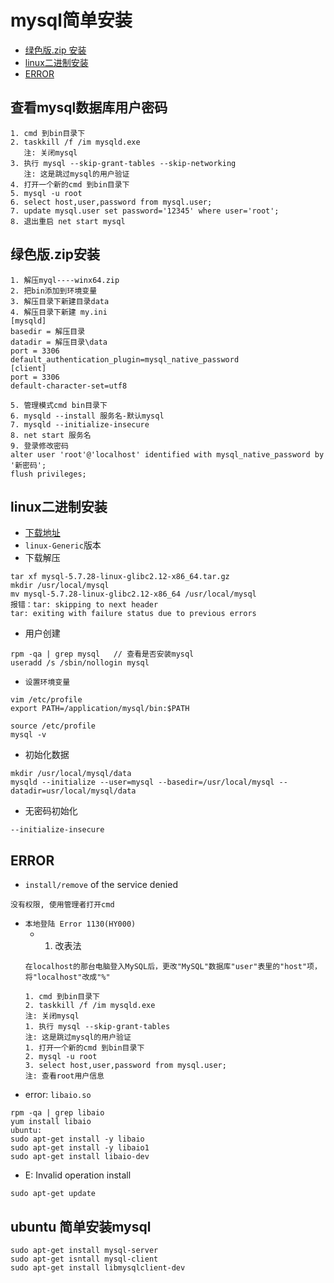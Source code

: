 # mysql简单安装
   - [绿色版.zip 安装](#绿色版.zip安装)
   - [linux二进制安装](#linux二进制安装)
   - [ERROR](#ERROR)

## 查看mysql数据库用户密码
```
1. cmd 到bin目录下
2. taskkill /f /im mysqld.exe
   注: 关闭mysql
3. 执行 mysql --skip-grant-tables --skip-networking
   注: 这是跳过mysql的用户验证
4. 打开一个新的cmd 到bin目录下
5. mysql -u root
6. select host,user,password from mysql.user;
7. update mysql.user set password='12345' where user='root';
8. 退出重启 net start mysql
```

## 绿色版.zip安装
```
1. 解压myql----winx64.zip
2. 把bin添加到环境变量
3. 解压目录下新建目录data
4. 解压目录下新建 my.ini
[mysqld]
basedir = 解压目录
datadir = 解压目录\data
port = 3306
default_authentication_plugin=mysql_native_password
[client]
port = 3306
default-character-set=utf8

5. 管理模式cmd bin目录下
6. mysqld --install 服务名-默认mysql
7. mysqld --initialize-insecure
8. net start 服务名
9. 登录修改密码
alter user 'root'@'localhost' identified with mysql_native_password by '新密码';
flush privileges;
```

## linux二进制安装
- <a href='https://downloads.mysql.com/archives/community/'>下载地址</a>
- `linux-Generic`版本
- 下载解压
```
tar xf mysql-5.7.28-linux-glibc2.12-x86_64.tar.gz
mkdir /usr/local/mysql
mv mysql-5.7.28-linux-glibc2.12-x86_64 /usr/local/mysql
报错：tar: skipping to next header
tar: exiting with failure status due to previous errors
```
- 用户创建
```
rpm -qa | grep mysql   // 查看是否安装mysql
useradd /s /sbin/nollogin mysql
```
- `设置环境变量`
```
vim /etc/profile
export PATH=/application/mysql/bin:$PATH

source /etc/profile
mysql -v
```
- 初始化数据
```
mkdir /usr/local/mysql/data
mysqld --initialize --user=mysql --basedir=/usr/local/mysql --datadir=usr/local/mysql/data
```
- 无密码初始化
```
--initialize-insecure
```

## ERROR
- `install/remove` of the service denied
```
没有权限, 使用管理者打开cmd
```
- `本地登陆 Error 1130(HY000)`
  - 1. 改表法
   ```
   在localhost的那台电脑登入MySQL后，更改"MySQL"数据库"user"表里的"host"项，将"localhost"改成"%"
   ```
   ```
   1. cmd 到bin目录下
   2. taskkill /f /im mysqld.exe
   注: 关闭mysql
   1. 执行 mysql --skip-grant-tables
   注: 这是跳过mysql的用户验证
  1. 打开一个新的cmd 到bin目录下
  2. mysql -u root
  3. select host,user,password from mysql.user;
   注: 查看root用户信息
   ```
- error: `libaio.so`
```
rpm -qa | grep libaio
yum install libaio
ubuntu: 
sudo apt-get install -y libaio
sudo apt-get install -y libaio1
sudo apt-get install libaio-dev
```
- E: Invalid operation install
```
sudo apt-get update
```

## ubuntu 简单安装mysql
```
sudo apt-get install mysql-server
sudo apt-get isntall mysql-client
sudo apt-get install libmysqlclient-dev
```